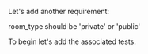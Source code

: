 Let's add another requirement:

room_type should be 'private' or 'public'

To begin let's add the associated tests.
